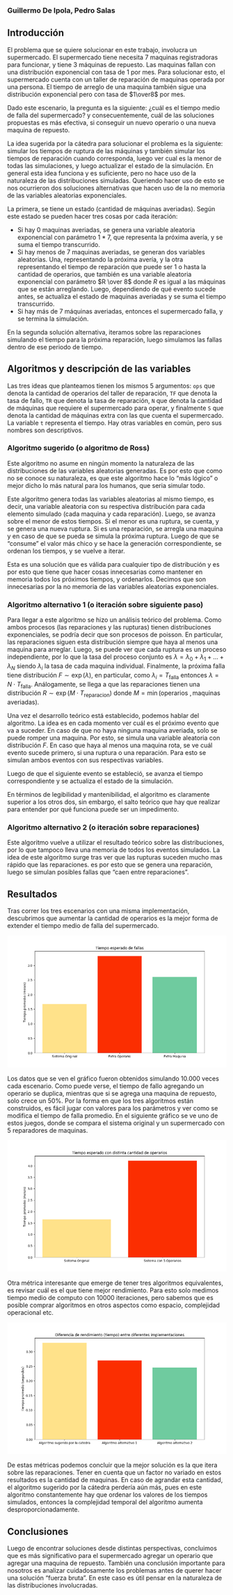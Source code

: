### Guillermo De Ipola, Pedro Salas

## Introducción

El problema que se quiere solucionar en este trabajo, involucra un supermercado. El supermercado tiene necesita $7$ maquinas registradoras para funcionar, y tiene $3$ máquinas de repuesto. Las maquinas fallan con una distribución exponencial con tasa de $1$ por mes. Para solucionar esto, el supermercado cuenta con un taller de reparación de maquinas operada por una persona. El tiempo de arreglo de una maquina también sigue una distribución exponencial pero con tasa de $1\over8$ por mes. 

Dado este escenario, la pregunta es la siguiente: ¿cuál es el tiempo medio de falla del supermercado? y consecuentemente, cuál de las soluciones propuestas es más efectiva, si conseguir un nuevo operario o una nueva maquina de repuesto. 

La idea sugerida por la cátedra para solucionar el problema es la siguiente: simular los tiempos de ruptura de las máquinas y también simular los tiempos de reparación cuando corresponda, luego ver cual es la menor de todas las simulaciones, y luego actualizar el estado de la simulación. En general esta idea funciona y es suficiente, pero no hace uso de la naturaleza de las distribuciones simuladas. Queriendo hacer uso de esto se nos ocurrieron dos soluciones alternativas que hacen uso de la no memoria de las variables aleatorias exponenciales.

La primera, se tiene un estado (cantidad de máquinas averiadas). Según este estado se pueden hacer tres cosas por cada iteración:

- Si hay $0$ maquinas averiadas, se genera una variable aleatoria exponencial con parámetro  $1 * 7$, que representa la próxima avería, y se suma el tiempo transcurrido.
- Si hay menos de $7$ maquinas averiadas, se generan dos variables aleatorias. Una, representando la próxima avería, y la otra representando el tiempo de reparación que puede ser  $1$  o hasta la cantidad de operarios, que también es una variable aleatoria exponencial con parámetro $R \over 8$  donde $R$ es igual a las máquinas que se están arreglando. Luego, dependiendo de qué evento sucede antes, se actualiza el estado de maquinas averiadas y se suma el tiempo transcurrido.
- Si hay más de $7$ máquinas averiadas, entonces el supermercado falla, y se termina la simulación.

En la segunda solución alternativa, iteramos sobre las reparaciones simulando el tiempo para la próxima reparación, luego simulamos las fallas dentro de ese periodo de tiempo. 

## Algoritmos y descripción de las variables

Las tres ideas que planteamos tienen los mismos 5 argumentos: `ops` que denota la cantidad de operarios del taller de reparación, `TF` que denota la tasa de fallo, `TR` que denota la tasa de reparación, `N` que denota la cantidad de máquinas que requiere el supermercado para operar, y finalmente `S` que denota la cantidad de máquinas extra con las que cuenta el supermercado. La variable `t` representa el tiempo. Hay otras variables en común, pero sus nombres son descriptivos. 

### Algoritmo sugerido (o algoritmo de Ross)

Este algoritmo no asume en ningún momento la naturaleza de las distribuciones de las variables aleatorias generadas. Es por esto que como no se conoce su naturaleza, es que este algoritmo hace lo “más lógico” o mejor dicho lo más natural para los humanos, que seria simular todo. 

Este algoritmo genera todas las variables aleatorias al mismo tiempo, es decir, una variable aleatoria con su respectiva distribución para cada elemento simulado (cada maquina y cada reparación). Luego, se avanza sobre el menor de estos tiempos. Si el menor es una ruptura, se cuenta, y se genera una nueva ruptura. Si es una reparación, se arregla una maquina y en caso de que se pueda se simula la próxima ruptura. Luego de que se “consume” el valor más chico y se hace la generación correspondiente, se ordenan los tiempos, y se vuelve a iterar. 

Esta es una solución que es válida para cualquier tipo de distribución y es por esto que tiene que hacer cosas innecesarias como mantener en memoria todos los próximos tiempos, y ordenarlos. Decimos que son innecesarias por la no memoria de las variables aleatorias exponenciales.

### Algoritmo alternativo 1 (o iteración sobre siguiente paso)

Para llegar a este algoritmo se hizo un análisis teórico del problema. Como ambos procesos (las reparaciones y las rupturas) tienen distribuciones exponenciales, se podría decir que son procesos de poisson. En particular, las reparaciones siguen esta distribución siempre que haya al menos una maquina para arreglar. Luego, se puede ver que cada ruptura es un proceso independiente, por lo que la tasa del proceso conjunto es $\lambda = \lambda_0+\lambda_1+...+\lambda_N$ siendo $\lambda_i$ la tasa de cada maquina individual. Finalmente, la próxima falla tiene distribución $F \sim \exp(\lambda)$, en particular, como $\lambda_i = T_{\text{falla}}$ entonces $\lambda = N\cdot T_{\text{falla}}$. Análogamente, se llega a que las reparaciones tienen una distribución $R \sim \exp(M\cdot T_{\text{reparacion}})$ donde $M = \min(\text{operarios },\text{maquinas averiadas})$. 

Una vez el desarrollo teórico está establecido, podemos hablar del algoritmo. La idea es en cada  momento ver cuál es el próximo evento que va a suceder. En caso de que no haya ninguna maquina averiada, solo se puede romper una maquina. Por esto, se simula una variable aleatoria con distribución $F$. En caso que haya al menos una maquina rota, se ve cuál evento sucede primero, si una ruptura o una reparación. Para esto se simulan ambos eventos con sus respectivas variables. 

Luego de que el siguiente evento se estableció, se avanza el tiempo correspondiente y se actualiza el estado de la simulación. 

En términos de legibilidad y mantenibilidad, el algoritmo es claramente superior a los otros dos, sin embargo, el salto teórico que hay que realizar para entender por qué funciona puede ser un impedimento. 

### Algoritmo alternativo 2 (o iteración sobre reparaciones)

Este algoritmo vuelve a utilizar el resultado teórico sobre las distribuciones, por lo que tampoco lleva una memoria de todos los eventos simulados. La idea de este algoritmo surge tras ver que las rupturas suceden mucho mas rápido que las reparaciones. es por esto que se genera una reparación, luego se simulan posibles fallas que “caen entre reparaciones”. 

## Resultados

Tras correr los tres escenarios con una misma implementación, descubrimos que aumentar la cantidad de operarios es la mejor forma de extender el tiempo medio de falla del supermercado. 

![comparacion_mejoras.png](comparacion_mejoras.png)

Los datos que se ven el gráfico fueron obtenidos simulando 10.000 veces cada escenario. Como puede verse, el tiempo de fallo agregando un operario se duplica, mientras que si se agrega una maquina de repuesto, solo crece un 50%. Por la forma en que los tres algoritmos están construidos, es fácil jugar con valores para los parámetros y ver como se modifica el tiempo de falla promedio. En el siguiente gráfico se ve uno de estos juegos, donde se compara el sistema original y un supermercado con 5 reparadores de maquinas.

![comparacion_original_extra_op.png](comparacion_original_extra_op.png)

Otra métrica interesante que emerge de tener tres algoritmos equivalentes, es revisar cuál es el que tiene mejor rendimiento. Para esto solo medimos tiempo medio de computo con 10000 iteraciones, pero sabemos que es posible comprar algoritmos en otros aspectos como espacio, complejidad operacional etc. 

![comparacion_tiempos.png](comparacion_tiempos.png)

De estas métricas podemos concluir que la mejor solución es la que itera sobre las reparaciones. Tener en cuenta que un factor no variado en estos resultados es la cantidad de maquinas. En caso de agrandar esta cantidad, el algoritmo sugerido por la cátedra perdería aún más, pues en este algoritmo constantemente hay que ordenar los valores de los tiempos simulados, entonces la complejidad temporal del algoritmo aumenta desproporcionadamente.

## Conclusiones

Luego de encontrar soluciones desde distintas perspectivas, concluimos que es más significativo para el supermercado agregar un operario que agregar una maquina de repuesto. También una conclusión importante para nosotros es analizar cuidadosamente los problemas antes de querer hacer una solución “fuerza bruta”. En este caso es útil pensar en la naturaleza de las distribuciones involucradas.